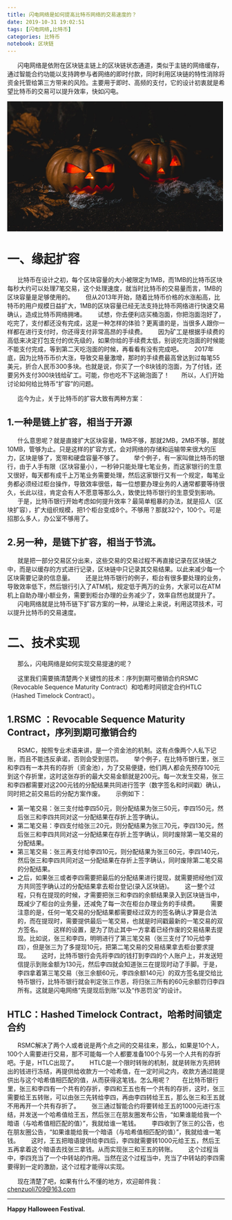 ```yaml
---
title: 闪电网络是如何提高比特币网络的交易速度的？
date: 2019-10-31 19:02:51
tags: [闪电网络,比特币]
categories: 比特币
notebook: 区块链
---
```


&nbsp;&nbsp;&nbsp;&nbsp;&nbsp;&nbsp;闪电网络是依附在区块链主链上的区块链状态通道，类似于主链的网络缓存，通过智能合约功能以支持跨参与者网络的即时付款，同时利用区块链的特性消除将资金托管给第三方带来的风险。主要用于即时、高频的支付，它的设计初衷就是希望比特币的交易可以提升效率，快如闪电。

<img src="闪电网络是如何提高比特币网络的交易速度的？/halloween_festival.jpeg" width="500" height="300"/>

<!-- more -->

# 一、缘起扩容
&nbsp;&nbsp;&nbsp;&nbsp;&nbsp;&nbsp;比特币在设计之初，每个区块容量的大小被限定为1MB，而1MB的比特币区块每秒大约可以处理7笔交易，这个处理速度，就当时比特币的交易量而言，1MB的区块容量是足够使用的。
&nbsp;&nbsp;&nbsp;&nbsp;&nbsp;&nbsp;但从2013年开始，随着比特币价格的水涨船高，比特币的用户规模日益扩大，1MB的区块容量已经无法支持比特币网络进行快速交易确认，造成比特币网络拥堵。
&nbsp;&nbsp;&nbsp;&nbsp;&nbsp;&nbsp;试想，你去便利店买桶泡面，你把泡面泡好了，吃完了，支付都还没有完成，这是一种怎样的体验？更离谱的是，当很多人跟你一样都在进行支付时，你还得支付非常高昂的手续费。
&nbsp;&nbsp;&nbsp;&nbsp;&nbsp;&nbsp;因为矿工是根据手续费的高低来决定打包支付的优先级的，如果你给的手续费太低，别说吃完泡面的时候能不能支付完成，等到第二天吃泡面的时候，再看看有没有完成吧。
&nbsp;&nbsp;&nbsp;&nbsp;&nbsp;&nbsp;2017年底，因为比特币币价大涨，导致交易量激增，那时的手续费最高曾达到过每笔55美元，折合人民币300多块。也就是说，你买了一个8块钱的泡面，为了付钱，还要另外支付300块钱给矿工。可能，你也吃不下这碗泡面了！
&nbsp;&nbsp;&nbsp;&nbsp;&nbsp;&nbsp;所以，人们开始讨论如何给比特币“扩容”的问题。

&nbsp;&nbsp;&nbsp;&nbsp;&nbsp;&nbsp;迄今为止，关于比特币的扩容大致有两种方案：
## 1.一种是链上扩容，相当于开源
&nbsp;&nbsp;&nbsp;&nbsp;&nbsp;&nbsp;什么意思呢？就是直接扩大区块容量，1MB不够，那就2MB，2MB不够，那就10MB，管够为止。只是这样的扩容方式，会对网络的存储和运输带来很大的压力，区块是够了，宽带和硬盘容量不够了。
&nbsp;&nbsp;&nbsp;&nbsp;&nbsp;&nbsp;举个例子，有一家叫做比特币的银行，由于人手有限（区块容量小），一秒钟只能处理七笔业务，而这家银行的生意又很好，每天都有成千上万笔业务需要处理，然后这家银行又有一个规定，每笔业务都必须经过柜台操作，导致效率很低，每一位想要办理业务的人通常都要等待很久，长此以往，肯定会有人不愿意等那么久，致使比特币银行的生意受到影响。
&nbsp;&nbsp;&nbsp;&nbsp;&nbsp;&nbsp;于是，比特币银行开始考虑如何提升效率？最简单粗暴的办法，就是招人（区块扩容），扩大组织规模，把1个柜台变成8个。不够用？那就32个，100个。可是招那么多人，办公室不够用了。
## 2.另一种，是链下扩容，相当于节流。
&nbsp;&nbsp;&nbsp;&nbsp;&nbsp;&nbsp;就是把一部分交易区分出来，这些交易的交易过程不再直接记录在区块链之中，而是以缓存的方式进行记录，区块链中只记录其交易结果。以此来减少每一个区块需要记录的信息量。
&nbsp;&nbsp;&nbsp;&nbsp;&nbsp;&nbsp;还是比特币银行的例子，柜台有很多要处理的业务，导致效率低下，然后银行引入了ATM机，规定低于两万的业务，大家可以在ATM机上自助办理小额业务，需要到柜台办理的业务减少了，效率自然也就提升了。
&nbsp;&nbsp;&nbsp;&nbsp;&nbsp;&nbsp;闪电网络就是比特币链下扩容方案的一种，从理论上来说，利用这项技术，可以提升比特币的交易速度。

# 二、技术实现

&nbsp;&nbsp;&nbsp;&nbsp;&nbsp;&nbsp;那么，闪电网络是如何实现交易提速的呢？

&nbsp;&nbsp;&nbsp;&nbsp;&nbsp;&nbsp;这里我们需要搞清楚两个关键性的技术：序列到期可撤销合约RSMC（Revocable Sequence Maturity Contract）和哈希时间锁定合约HTLC（Hashed Timelock Contract）。

## 1.RSMC ：Revocable Sequence Maturity Contract，序列到期可撤销合约
&nbsp;&nbsp;&nbsp;&nbsp;&nbsp;&nbsp;RSMC，按照专业术语来讲，是一个资金池的机制。这有点像两个人私下记账，而且不能违反承诺，否则会受到惩罚。
&nbsp;&nbsp;&nbsp;&nbsp;&nbsp;&nbsp;举个例子，在比特币银行里，张三和李四有一本共有的存折（资金池），为了交易便捷，他们两人都会先预存100元到这个存折里，这时这张存折的最大交易金额就是200元。每一次发生交易，张三和李四都需要对这200元钱的分配结果共同进行签字（数字签名和时间戳）确认，同时把之前交易后的分配方案作废。
&nbsp;&nbsp;&nbsp;&nbsp;&nbsp;&nbsp;示例如下：
- 第一笔交易：张三支付给李四50元，则分配结果为张三50元，李四150元，然后张三和李四共同对这一分配结果在存折上签字确认。
- 第二笔交易：李四支付给张三20元，则分配结果为张三70元，李四130元，然后张三和李四共同对这一分配结果在存折上签字确认，同时废除第一笔交易的分配结果。
- 第三笔交易：张三再支付给李四10元，则分配结果为张三60元，李四140元，然后张三和李四共同对这一分配结果在存折上签字确认，同时废除第二笔交易的分配结果。
- 之后，如果张三或者李四需要把最后的分配结果进行提现，就需要把经他们双方共同签字确认过的分配结果拿去柜台登记(录入区块链)。
&nbsp;&nbsp;&nbsp;&nbsp;&nbsp;&nbsp;这一整个过程，只有在提现的时候，才需要把张三和李四的余额结果录入到区块链当中，既减少了柜台的业务量，还减免了每一次在柜台办理业务的手续费。
&nbsp;&nbsp;&nbsp;&nbsp;&nbsp;&nbsp;需要注意的是，任何一笔交易的分配结果都需要经过双方的签名确认才算是合法的，而在提现时，需要提供最后一笔交易，也就是时间戳最新的一笔交易的双方签名。
&nbsp;&nbsp;&nbsp;&nbsp;&nbsp;&nbsp;这样的设置，是为了防止其中一方拿着已经作废的交易结果去提现。比如说，张三和李四，明明进行了第三笔交易（张三支付了10元给李四），但是张三为了多提现10元，把第二笔交易的交易结果拿去柜台要求提现。
&nbsp;&nbsp;&nbsp;&nbsp;&nbsp;&nbsp;这时，比特币银行会先将李四的钱打到李四的个人账户上，并发送短信提示到账金额为130元，然后李四就会知道张三在提现时动了手脚。于是，李四拿着第三笔交易（张三余额60元，李四余额140元）的双方签名提交给比特币银行，比特币银行就会判定张三作恶，将归张三所有的60元余额罚归李四所有。这就是闪电网络“先提现后到账”以及“作恶罚没”的设计。

## HTLC：Hashed Timelock Contract，哈希时间锁定合约
&nbsp;&nbsp;&nbsp;&nbsp;&nbsp;&nbsp;RSMC解决了两个人或者说是两个点之间的交易往来，那么，如果是10个人，100个人需要进行交易，那不可能每一个人都要准备100个与另一个人共有的存折吧。于是，HTLC出现了。
&nbsp;&nbsp;&nbsp;&nbsp;&nbsp;&nbsp;HTLC是一个限时转账的机制，就是转账方先把转出的钱进行冻结，再提供给收款方一个哈希值，在一定时间之内，收款方通过能提供出与这个哈希值相匹配的值，从而获得这笔钱。怎么用呢？
&nbsp;&nbsp;&nbsp;&nbsp;&nbsp;&nbsp;在比特币银行里，张三和李四有一个共有的存折，李四和王五也有一个共有的存折，这时，张三需要给王五转账，可以由张三先转给李四，再由李四转给王五，那么张三和王五就不用再开一个共有存折了。
&nbsp;&nbsp;&nbsp;&nbsp;&nbsp;&nbsp;张三通过智能合约将要转给王五的1000元进行冻结，并发送一个哈希值给王五，然后张三在朋友圈发布公告，“如果谁能给我一个暗语（与哈希值相匹配的值）”，我就给谁一笔钱。
&nbsp;&nbsp;&nbsp;&nbsp;&nbsp;&nbsp;李四收到了张三的公告，也在朋友圈公告，“如果谁能给我一个暗语（与哈希值相匹配的值）”，我就给谁一笔钱。
&nbsp;&nbsp;&nbsp;&nbsp;&nbsp;&nbsp;这时，王五把暗语提供给李四后，李四就需要转1000元给王五，然后王五再拿着这个暗语去找张三拿钱。从而实现张三和王五的转账。
&nbsp;&nbsp;&nbsp;&nbsp;&nbsp;&nbsp;这个过程当中，李四充当了一个中转站的作用。当然在这个过程当中，充当了中转站的李四需要得到一定的激励，这个过程才能得以实现。

&nbsp;&nbsp;&nbsp;&nbsp;&nbsp;&nbsp;现在清楚了吧，如果有什么不懂的地方，欢迎邮件我：chenzuoli709@163.com

- - -
<b>Happy Halloween Festival.</b>